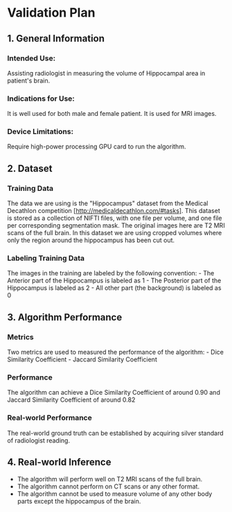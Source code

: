 # Validation Plan

## 1. General Information

### Intended Use: 

Assisting radiologist in measuring the volume of Hippocampal area in patient's brain.

### Indications for Use:

It is well used for both male and female patient. It is used for MRI images. 

### Device Limitations:

Require high-power processing GPU card to run the algorithm.

## 2. Dataset

### Training Data
The data we are using is the "Hippocampus" dataset from the Medical Decathlon competition [http://medicaldecathlon.com/#tasks]. This dataset is stored as a collection of NIFTI files, with one file per volume, and one file per corresponding segmentation mask. The original images here are T2 MRI scans of the full brain. In this dataset we are using cropped volumes where only the region around the hippocampus has been cut out.

### Labeling Training Data
The images in the training are labeled by the following convention:
	- The Anterior part of the Hippocampus is labeled as 1
	- The Posterior part of the Hippocampus is labeled as 2
	- All other part (the background) is labeled as 0

## 3. Algorithm Performance

### Metrics
Two metrics are used to measured the performance of the algorithm:
	- Dice Similarity Coefficient
	- Jaccard Similarity Coefficient

### Performance
The algorithm can achieve a Dice Similarity Coefficient of around 0.90 and Jaccard Similarity Coefficient of around 0.82

### Real-world Performance 
The real-world ground truth can be established by acquiring silver standard of radiologist reading.

## 4. Real-world Inference
- The algorithm will perform well on T2 MRI scans of the full brain. 
- The algorithm cannot perform on CT scans or any other format.
- The algorithm cannot be used to measure volume of any other body parts except the hippocampus of the brain.  